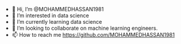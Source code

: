 - 👋 Hi, I’m @MOHAMMEDHASSAN1981
- 👀 I’m interested in data science
- 🌱 I’m currently learning data science
- 💞️ I’m looking to collaborate on machine learning engineers.
- 📫 How to reach me https://github.com/MOHAMMEDHASSAN1981

<!---
MOHAMMEDHASSAN1981/MOHAMMEDHASSAN1981 is a ✨ special ✨ repository because its `README.md` (this file) appears on your GitHub profile.
You can click the Preview link to take a look at your changes.
--->
